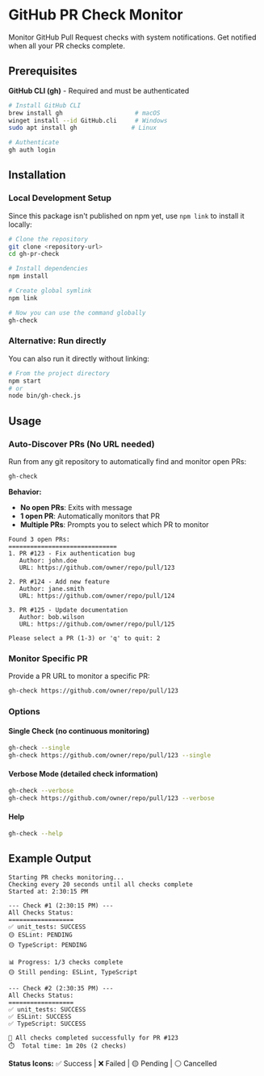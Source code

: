# GitHub PR Check Monitor

Monitor GitHub Pull Request checks with system notifications. Get notified when all your PR checks complete.

## Prerequisites

**GitHub CLI (gh)** - Required and must be authenticated

```bash
# Install GitHub CLI
brew install gh                    # macOS
winget install --id GitHub.cli     # Windows
sudo apt install gh               # Linux

# Authenticate
gh auth login
```

## Installation

### Local Development Setup

Since this package isn't published on npm yet, use `npm link` to install it locally:

```bash
# Clone the repository
git clone <repository-url>
cd gh-pr-check

# Install dependencies
npm install

# Create global symlink
npm link

# Now you can use the command globally
gh-check
```

### Alternative: Run directly

You can also run it directly without linking:

```bash
# From the project directory
npm start
# or
node bin/gh-check.js
```

## Usage

### Auto-Discover PRs (No URL needed)

Run from any git repository to automatically find and monitor open PRs:

```bash
gh-check
```

**Behavior:**

- **No open PRs**: Exits with message
- **1 open PR**: Automatically monitors that PR
- **Multiple PRs**: Prompts you to select which PR to monitor

```
Found 3 open PRs:
==============================
1. PR #123 - Fix authentication bug
   Author: john.doe
   URL: https://github.com/owner/repo/pull/123

2. PR #124 - Add new feature
   Author: jane.smith
   URL: https://github.com/owner/repo/pull/124

3. PR #125 - Update documentation
   Author: bob.wilson
   URL: https://github.com/owner/repo/pull/125

Please select a PR (1-3) or 'q' to quit: 2
```

### Monitor Specific PR

Provide a PR URL to monitor a specific PR:

```bash
gh-check https://github.com/owner/repo/pull/123
```

### Options

#### Single Check (no continuous monitoring)

```bash
gh-check --single
gh-check https://github.com/owner/repo/pull/123 --single
```

#### Verbose Mode (detailed check information)

```bash
gh-check --verbose
gh-check https://github.com/owner/repo/pull/123 --verbose
```

#### Help

```bash
gh-check --help
```

## Example Output

```
Starting PR checks monitoring...
Checking every 20 seconds until all checks complete
Started at: 2:30:15 PM

--- Check #1 (2:30:15 PM) ---
All Checks Status:
==================
✅ unit_tests: SUCCESS
🟡 ESLint: PENDING
🟡 TypeScript: PENDING

📊 Progress: 1/3 checks complete
🟡 Still pending: ESLint, TypeScript

--- Check #2 (2:30:35 PM) ---
All Checks Status:
==================
✅ unit_tests: SUCCESS
✅ ESLint: SUCCESS
✅ TypeScript: SUCCESS

🎉 All checks completed successfully for PR #123
⏱️  Total time: 1m 20s (2 checks)
```

**Status Icons:** ✅ Success | ❌ Failed | 🟡 Pending | ⚪ Cancelled
